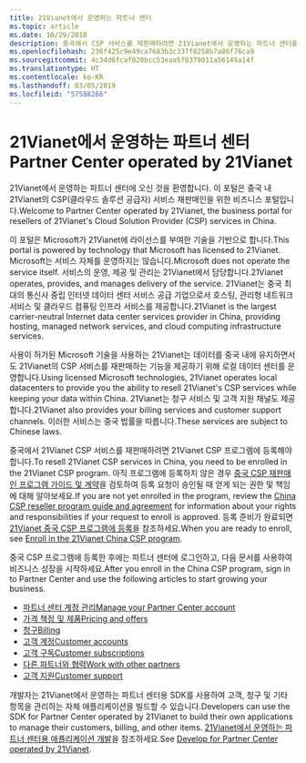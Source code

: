 ```yaml
---
title: 21Vianet에서 운영하는 파트너 센터
ms.topic: article
ms.date: 10/29/2018
description: 중국에서 CSP 서비스를 재판매하려면 21Vianet에서 운영하는 파트너 센터를 사용하세요.
ms.openlocfilehash: 236f425c9e49ca7683b3c337f0258b7a86f76ca9
ms.sourcegitcommit: 4c34d6fcaf020bcc53eaa5f0379011a56149a14f
ms.translationtype: HT
ms.contentlocale: ko-KR
ms.lasthandoff: 03/05/2019
ms.locfileid: "57588266"
---
```

# <a name="partner-center-operated-by-21vianet"></a><span data-ttu-id="d4ba3-103">21Vianet에서 운영하는 파트너 센터</span><span class="sxs-lookup"><span data-stu-id="d4ba3-103">Partner Center operated by 21Vianet</span></span>

<span data-ttu-id="d4ba3-104">21Vianet에서 운영하는 파트너 센터에 오신 것을 환영합니다. 이 포털은 중국 내 21Vianet의 CSP(클라우드 솔루션 공급자) 서비스 재판매인을 위한 비즈니스 포털입니다.</span><span class="sxs-lookup"><span data-stu-id="d4ba3-104">Welcome to Partner Center operated by 21Vianet, the business portal for resellers of 21Vianet's Cloud Solution Provider (CSP) services in China.</span></span> 

<span data-ttu-id="d4ba3-105">이 포털은 Microsoft가 21Vianet에 라이선스를 부여한 기술을 기반으로 합니다.</span><span class="sxs-lookup"><span data-stu-id="d4ba3-105">This portal is powered by technology that Microsoft has licensed to 21Vianet.</span></span> <span data-ttu-id="d4ba3-106">Microsoft는 서비스 자체를 운영하지는 않습니다.</span><span class="sxs-lookup"><span data-stu-id="d4ba3-106">Microsoft does not operate the service itself.</span></span> <span data-ttu-id="d4ba3-107">서비스의 운영, 제공 및 관리는 21Vianet에서 담당합니다.</span><span class="sxs-lookup"><span data-stu-id="d4ba3-107">21Vianet operates, provides, and manages delivery of the service.</span></span> <span data-ttu-id="d4ba3-108">21Vianet는 중국 최대의 통신사 중립 인터넷 데이터 센터 서비스 공급 기업으로서 호스팅, 관리형 네트워크 서비스 및 클라우드 컴퓨팅 인프라 서비스를 제공합니다.</span><span class="sxs-lookup"><span data-stu-id="d4ba3-108">21Vianet is the largest carrier-neutral Internet data center services provider in China, providing hosting, managed network services, and cloud computing infrastructure services.</span></span> 

<span data-ttu-id="d4ba3-109">사용이 허가된 Microsoft 기술을 사용하는 21Vianet는 데이터를 중국 내에 유지하면서도 21Vianet의 CSP 서비스를 재판매하는 기능을 제공하기 위해 로컬 데이터 센터를 운영합니다.</span><span class="sxs-lookup"><span data-stu-id="d4ba3-109">Using licensed Microsoft technologies, 21Vianet operates local datacenters to provide you the ability to resell 21Vianet's CSP services while keeping your data within China.</span></span> <span data-ttu-id="d4ba3-110">21Vianet는 청구 서비스 및 고객 지원 채널도 제공합니다.</span><span class="sxs-lookup"><span data-stu-id="d4ba3-110">21Vianet also provides your billing services and customer support channels.</span></span> <span data-ttu-id="d4ba3-111">이러한 서비스는 중국 법률을 따릅니다.</span><span class="sxs-lookup"><span data-stu-id="d4ba3-111">These services are subject to Chinese laws.</span></span>

<span data-ttu-id="d4ba3-112">중국에서 21Vianet CSP 서비스를 재판매하려면 21Vianet CSP 프로그램에 등록해야 합니다.</span><span class="sxs-lookup"><span data-stu-id="d4ba3-112">To resell 21Vianet CSP services in China, you need to be enrolled in the 21Vianet CSP program.</span></span> <span data-ttu-id="d4ba3-113">아직 프로그램에 등록하지 않은 경우 [중국 CSP 재판매인 프로그램 가이드 및 계약](csp-program-guide-and-agreements.md)을 검토하여 등록 요청이 승인될 때 얻게 되는 권한 및 책임에 대해 알아보세요.</span><span class="sxs-lookup"><span data-stu-id="d4ba3-113">If you are not yet enrolled in the program, review the [China CSP reseller program guide and agreement](csp-program-guide-and-agreements.md) for information about your rights and responsibilities if your request to enroll is approved.</span></span> <span data-ttu-id="d4ba3-114">등록 준비가 완료되면 [21Vianet 중국 CSP 프로그램에 등록](enrolling-in-the-csp-program.md)을 참조하세요.</span><span class="sxs-lookup"><span data-stu-id="d4ba3-114">When you are ready to enroll, see [Enroll in the 21Vianet China CSP program](enrolling-in-the-csp-program.md).</span></span>

<span data-ttu-id="d4ba3-115">중국 CSP 프로그램에 등록한 후에는 파트너 센터에 로그인하고, 다음 문서를 사용하여 비즈니스 성장을 시작하세요.</span><span class="sxs-lookup"><span data-stu-id="d4ba3-115">After you enroll in the China CSP program, sign in to Partner Center and use the following articles to start growing your business.</span></span>  
   
-   [<span data-ttu-id="d4ba3-116">파트너 센터 계정 관리</span><span class="sxs-lookup"><span data-stu-id="d4ba3-116">Manage your Partner Center account</span></span>](partner-center-account-setup.md)
-   [<span data-ttu-id="d4ba3-117">가격 책정 및 제품</span><span class="sxs-lookup"><span data-stu-id="d4ba3-117">Pricing and offers</span></span>](see-offers-and-pricing.md)
-   [<span data-ttu-id="d4ba3-118">청구</span><span class="sxs-lookup"><span data-stu-id="d4ba3-118">Billing</span></span>](billing.md)
-   [<span data-ttu-id="d4ba3-119">고객 계정</span><span class="sxs-lookup"><span data-stu-id="d4ba3-119">Customer accounts</span></span>](customer-accounts.md)
-   [<span data-ttu-id="d4ba3-120">고객 구독</span><span class="sxs-lookup"><span data-stu-id="d4ba3-120">Customer subscriptions</span></span>](customer-subscriptions.md)
-   [<span data-ttu-id="d4ba3-121">다른 파트너와 협력</span><span class="sxs-lookup"><span data-stu-id="d4ba3-121">Work with other partners</span></span>](work-with-other-partners.md)
-   [<span data-ttu-id="d4ba3-122"> 고객 지원</span><span class="sxs-lookup"><span data-stu-id="d4ba3-122">Customer support</span></span>](customer-support.md)

<span data-ttu-id="d4ba3-123">개발자는 21Vianet에서 운영하는 파트너 센터용 SDK를 사용하여 고객, 청구 및 기타 항목을 관리하는 자체 애플리케이션을 빌드할 수 있습니다.</span><span class="sxs-lookup"><span data-stu-id="d4ba3-123">Developers can use the SDK for Partner Center operated by 21Vianet to build their own applications to manage their customers, billing, and other items.</span></span> <span data-ttu-id="d4ba3-124">[21Vianet에서 운영하는 파트너 센터용 애플리케이션 개발](develop-for-partner-center.md)을 참조하세요.</span><span class="sxs-lookup"><span data-stu-id="d4ba3-124">See [Develop for Partner Center operated by 21Vianet](develop-for-partner-center.md).</span></span>